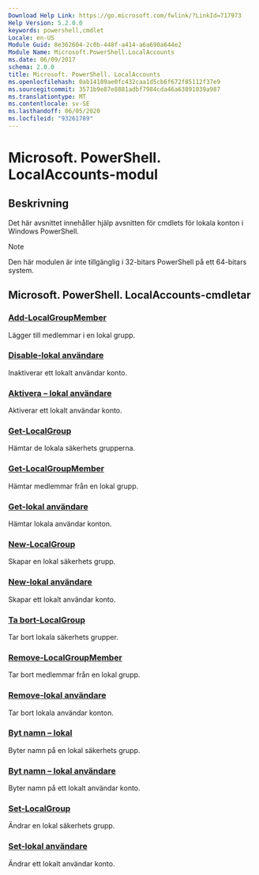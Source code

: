 ```yaml
---
Download Help Link: https://go.microsoft.com/fwlink/?LinkId=717973
Help Version: 5.2.0.0
keywords: powershell,cmdlet
Locale: en-US
Module Guid: 8e362604-2c0b-448f-a414-a6a690a644e2
Module Name: Microsoft.PowerShell.LocalAccounts
ms.date: 06/09/2017
schema: 2.0.0
title: Microsoft. PowerShell. LocalAccounts
ms.openlocfilehash: 0ab14189ae0fc432caa1d5cb6f672f85112f37e9
ms.sourcegitcommit: 3571b9e87e8881adbf7984cda46a63891039a987
ms.translationtype: MT
ms.contentlocale: sv-SE
ms.lasthandoff: 06/05/2020
ms.locfileid: "93261789"
---
```

# Microsoft. PowerShell. LocalAccounts-modul
## Beskrivning
Det här avsnittet innehåller hjälp avsnitten för cmdlets för lokala konton i Windows PowerShell.

> [!NOTE]
> Den här modulen är inte tillgänglig i 32-bitars PowerShell på ett 64-bitars system.

## Microsoft. PowerShell. LocalAccounts-cmdletar

### [Add-LocalGroupMember](Add-LocalGroupMember.md)
Lägger till medlemmar i en lokal grupp.

### [Disable-lokal användare](Disable-LocalUser.md)
Inaktiverar ett lokalt användar konto.

### [Aktivera – lokal användare](Enable-LocalUser.md)
Aktiverar ett lokalt användar konto.

### [Get-LocalGroup](Get-LocalGroup.md)
Hämtar de lokala säkerhets grupperna.

### [Get-LocalGroupMember](Get-LocalGroupMember.md)
Hämtar medlemmar från en lokal grupp.

### [Get-lokal användare](Get-LocalUser.md)
Hämtar lokala användar konton.

### [New-LocalGroup](New-LocalGroup.md)
Skapar en lokal säkerhets grupp.

### [New-lokal användare](New-LocalUser.md)
Skapar ett lokalt användar konto.

### [Ta bort-LocalGroup](Remove-LocalGroup.md)
Tar bort lokala säkerhets grupper.

### [Remove-LocalGroupMember](Remove-LocalGroupMember.md)
Tar bort medlemmar från en lokal grupp.

### [Remove-lokal användare](Remove-LocalUser.md)
Tar bort lokala användar konton.

### [Byt namn – lokal](Rename-LocalGroup.md)
Byter namn på en lokal säkerhets grupp.

### [Byt namn – lokal användare](Rename-LocalUser.md)
Byter namn på ett lokalt användar konto.

### [Set-LocalGroup](Set-LocalGroup.md)
Ändrar en lokal säkerhets grupp.

### [Set-lokal användare](Set-LocalUser.md)
Ändrar ett lokalt användar konto.
